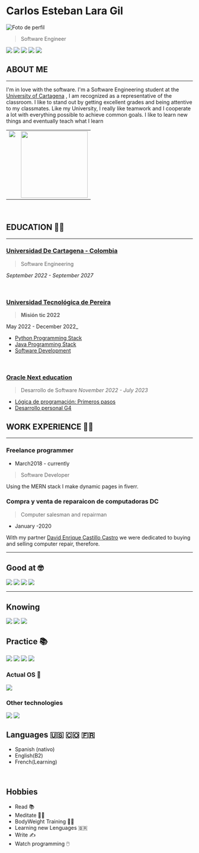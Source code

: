 # Carlos Esteban Lara Gil
![Foto de perfil](https://imgur.com/enfoOBOl.png)
> Software Engineer


<p>
<a href="https://ww.linkedin.com/in/clarag-dev/" ><img src="https://img.shields.io/badge/LinkedIn-0077B5?style=for-the-badge&logo=linkedin&logoColor=white"></a>
<a href="https://github.com/herculeskan"><img src="https://img.shields.io/badge/GitHub-100000?style=for-the-badge&logo=github&logoColor=white"></a>
<a href="https://www.goodreads.com/user/show/151272491-carlos"><img src=" 	https://img.shields.io/badge/Goodreads-372213?style=for-the-badge&logo=goodreads&logoColor=white"></a>
<a href="https://www.freecodecamp.org/carloslara1998"><img src="https://img.shields.io/badge/freecodecamp-27273D?style=for-the-badge&logo=freecodecamp&logoColor=white"></a>
<a href="https://exercism.org/profiles/herculeskan"><img src="https://img.shields.io/badge/Exercism-009CAB?style=for-the-badge&logo=exercism&logoColor=white"></a>
</p>

## ABOUT ME
---
I'm in love with the software.
I'm a Software Engineering student at the [University of Cartagena](https://www.linkedin.com/school/unicartagena/) , I am recognized as a representative of the classroom. I like to stand out by getting excellent grades and being attentive to my classmates. 
Like my University, I really like teamwork and I cooperate a lot with everything possible to achieve common goals. I like to learn new things and eventually teach what I learn

<table>
  <tr>
    <td valign="top"><img src="https://github-readme-stats.vercel.app/api/top-langs/?username=veroMoreno&theme=radical&card_width=450em)](https://github.com/herculeskan"/></td>
    <td valign="top"><img height="180em" src="https://github-readme-stats.vercel.app/api?username=herculeskan&show_icons=true&hide_border=true&&count_private=true&include_all_commits=true&theme=radical&hide_stars=false" /></td>
  </tr>
</table>

<br>

## EDUCATION 👨‍🎓
---
### [Universidad De Cartagena - Colombia](https://www.linkedin.com/school/unicartagena/)
>Software Engineering

 _September 2022 - September 2027_

<br>

### [Universidad Tecnológica de Pereira](https://www.linkedin.com/school/universidad-tecnol-gica-de-pereira/)
 >**Misión tic 2022**

 May 2022 - December 2022_
- [Python Programming Stack](https://drive.google.com/file/d/1k8NFIRmPNIMpQRXagpmtxJtA6s5RLU0S/view?usp=sharing)
- [Java Programming Stack](https://drive.google.com/file/d/1bDFKcV-gAI_mMBlYQv7jJsmBceS7vtaH/view?usp=sharing)
- [Software Development](https://drive.google.com/file/d/1Xhz7fEBv2N6y8ouqm-S9YTkB_zaKPc_q/view?usp=sharing)

<br>

### [Oracle ](https://www.linkedin.com/company/oracle/) [Next education](https://www.linkedin.com/company/alura-latam/)
>Desarrollo de Software
_November 2022 - July 2023_
- [Lógica de programación: Primeros pasos](https://drive.google.com/file/d/1Azi_2QvKmyUh5e_Bw8XB25WojqH6z9Fx/view?usp=sharing)
- [Desarrollo personal G4](https://drive.google.com/file/d/1sktemDPnvc3OnlLycgkzPoMmLIEKY6mm/view?usp=sharing)

## WORK EXPERIENCE 👷‍♂️
---

### Freelance programmer
- March2018 - currently 
>Software Developer

Using the MERN stack I make dynamic pages in fiverr.

### Compra y venta de reparaicon de computadoras DC 
>Computer salesman and repairman

- January -2020 

With my partner [David Enrique Castillo Castro](https://www.linkedin.com/in/david-enrique-castillo-castro-18a405163/) we were dedicated to buying and selling computer repair, therefore.

---


<!--[](TECHNICALEXPERIENCE )


[](PERSONALPROJECTS)


[](Premios)

[](Skills)
-->

## Good at 🤓
<p>
<img src="https://img.shields.io/badge/HTML5-E34F26?style=for-the-badge&logo=html5&logoColor=white">
<img src="https://img.shields.io/badge/CSS3-1572B6?style=for-the-badge&logo=css3&logoColor=white">
<img src="https://img.shields.io/badge/JavaScript-F7DF1E?style=for-the-badge&logo=javascript&logoColor=black">
<img src="https://img.shields.io/badge/Linux-FCC624?style=for-the-badge&logo=linux&logoColor=black">
</p>

---


## Knowing
<p>
<img src="https://img.shields.io/badge/Python-14354C?style=for-the-badge&logo=python&logoColor=white">
<img src="https://img.shields.io/badge/Java-ED8B00?style=for-the-badge&logo=java&logoColor=white">
<img src="https://img.shields.io/badge/MariaDB-003545?style=for-the-badge&logo=mariadb&logoColor=white">
</p>

## Practice 📚️
<p>
<img src="https://img.shields.io/badge/MongoDB-4EA94B?style=for-the-badge&logo=mongodb&logoColor=white">
<img src="https://img.shields.io/badge/Express.js-404D59?style=for-the-badge">
<img src="https://img.shields.io/badge/React-20232A?style=for-the-badge&logo=react&logoColor=61DAFB">
<img src="https://img.shields.io/badge/Node.js-43853D?style=for-the-badge&logo=node.js&logoColor=white">
</p>

### Actual OS :penguin:
<img src="https://img.shields.io/badge/Linux_Mint-87CF3E?style=for-the-badge&logo=linux-mint&logoColor=white">


### Other technologies
<p>
<img src="https://img.shields.io/badge/gimp-5C5543?style=for-the-badge&logo=gimp&logoColor=white">
<img src="https://img.shields.io/badge/Figma-F24E1E?style=for-the-badge&logo=figma&logoColor=white">
</p>

## Languages  🇺🇸 🇨🇴 🇫🇷
- Spanish (nativo)
- English(B2)
- French(Learning)
<br>

## Hobbies 
- Read 📚️
- Meditate 🧘‍♂️ 
- BodyWeight Training 🏋️‍♂️
- Learning new Lenguages 🇧🇷
- Write ✍️
- Watch programming  🖱️

